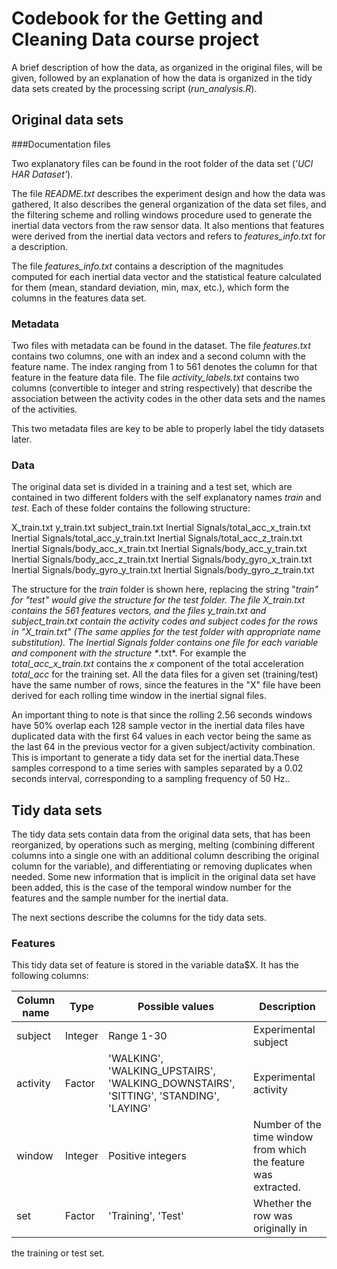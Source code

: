 Codebook for the Getting and Cleaning Data course project
=========================================================

A brief description of how the data, as organized in the original files, will be
given, followed by an explanation of how the data is organized in the tidy data 
sets created by the processing script (*run_analysis.R*).

Original data sets
------------------

###Documentation files

Two explanatory files can be found in the root folder of the data set 
(*'UCI HAR Dataset'*). 

The file *README.txt* describes the experiment design 
and how the data was gathered, It also describes the general organization of 
the data set files, and the filtering scheme and rolling windows procedure used 
to generate the inertial data vectors from the raw sensor data. It also mentions
that features were derived from the inertial data vectors and refers to
*features_info.txt* for a description.
 
The file *features_info.txt* contains a description of the magnitudes computed
for each inertial data vector and the statistical feature calculated for them 
(mean, standard deviation, min, max, etc.), which form the columns in the 
features data set.

### Metadata

Two files with metadata can be found in the dataset. The file *features.txt*
contains two columns, one with an index and a second column with the feature
name. The index ranging from 1 to 561 denotes the column for that feature in
the feature data file. The file *activity_labels.txt* contains two columns
(convertible to integer and string respectively) that describe the association
between the activity codes in the other data sets and the names of the
activities.

This two metadata files are key to be able to properly label the tidy datasets 
later.

### Data

The original data set is divided in a training and a test set, which are
contained in two different folders with the self explanatory names *train* and
*test*. Each of these folder contains the following structure:

X_train.txt
y_train.txt
subject_train.txt
Inertial Signals/total_acc_x_train.txt
Inertial Signals/total_acc_y_train.txt
Inertial Signals/total_acc_z_train.txt
Inertial Signals/body_acc_x_train.txt
Inertial Signals/body_acc_y_train.txt
Inertial Signals/body_acc_z_train.txt
Inertial Signals/body_gyro_x_train.txt
Inertial Signals/body_gyro_y_train.txt
Inertial Signals/body_gyro_z_train.txt

The structure for the *train* folder is shown here, replacing the string 
"_train" for "_test" would give the structure for the *test* folder. The file
*X_train.txt* contains the 561 features vectors, and the files *y_train.txt* and
*subject_train.txt* contain the activity codes and subject codes for the rows in
"X_train.txt" (The same applies for the *test* folder with appropriate name
substitution). The *Inertial Signals* folder contains one file for each 
variable and component with the structure *<variable>_<component>_<set>.txt*.
For example the *total_acc_x_train.txt* contains the *x* component of the total 
acceleration *total_acc* for the training set. All the data files for a given
set (training/test) have the same number of rows, since the features in the "X"
file have been derived for each rolling time window in the inertial signal 
files.

An important thing to note is that since the rolling 2.56 seconds windows have 
50% overlap each 128 sample vector in the inertial data files have duplicated 
data with the first 64 values in each vector being the same as the last 64 in 
the previous vector for a given subject/activity combination. This is important 
to generate a tidy data set for the inertial data.These samples correspond to a 
time series with samples separated by a 0.02 seconds interval, corresponding to
a sampling frequency of 50 Hz..

Tidy data sets
--------------

The tidy data sets contain data from the original data sets, that has been 
reorganized, by operations such as merging, melting (combining different 
columns into a single one with an additional column describing the original
column for the variable), and differentiating or removing duplicates when
needed. Some new information that is implicit in the original data set have been
added, this is the case of the temporal window number for the features and the
sample number for the inertial data.  

The next sections describe the columns for the tidy data sets.

### Features

This tidy data set of feature is stored in the variable data$X. It has the
following columns:

| Column name | Type    | Possible values   | Description                      |
|-------------|---------|-------------------|----------------------------------|
| subject     | Integer | Range 1-30        | Experimental subject             |
| activity    | Factor  | 'WALKING', 'WALKING_UPSTAIRS', 'WALKING_DOWNSTAIRS', 'SITTING', 'STANDING', 'LAYING' | Experimental activity |
| window      | Integer | Positive integers | Number of the time window from which the feature was extracted. |
| set         | Factor  | 'Training', 'Test'| Whether the row was originally in
the training or test set.




